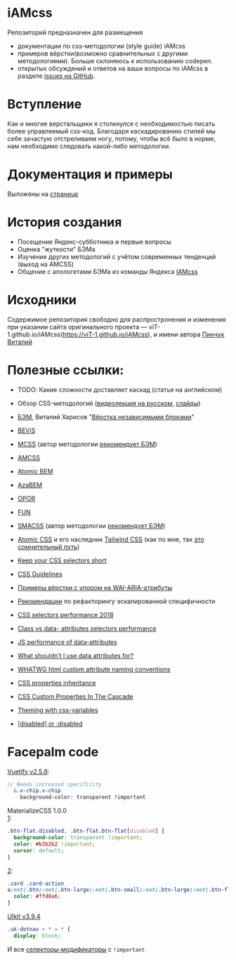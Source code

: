 # iAMcss
Репозиторий предназначен для размещения
- документации по css-методологии (style guide) iAMcss
- примеров вёрстки(возможно сравнительных с другими методологиями). Больше склоняюсь к использованию codepen.
- открытых обсуждений и ответов на ваши вопросы по iAMcss в разделе [issues на GitHub](https://github.com/viT-1/iAMCSS/issues).

# Вступление
Как и многие верстальщики я столкнулся с необходимостью писать более управляемый css-код.
Благодаря каскадированию стилей мы себе зачастую отстреливаем ногу, потому, чтобы всё было в норме, нам необходимо следовать какой-либо методологии.

# Документация и примеры
Выложены на [странице](https://github.com/viT-1/iAMcss/blob/master/styleguide.md)

# История создания
- Посещение Яндекс-субботника и первые вопросы
- Оценка "жуткости" БЭМа
- Изучение других методологий с учётом современных тенденций (выход на AMCSS)
- Общение с апологетами БЭМа из команды Яндекса [IAMcss](https://github.com/bem/bem-method/issues/455)

# Исходники
Cодержимое репозитория свободно для распростронения и изменения при указании сайта оригинального проекта — viT-1.github.io/iAMcss(https://viT-1.github.io/iAMcss),
и имени автора [Пинчук Виталий](http://viT-1.blogspot.com)

# Полезные ссылки:
- TODO: Какие сложности доставляет каскад (статья на английском)
- Обзор CSS-методологий ([видеолекция на русском](https://www.youtube.com/watch?v=P4ag4JSNWTM), [слайды](http://www.slideshare.net/ElizavetaSelivanova/ss-49224792))
- [БЭМ](http://ru.bem.info/), Виталий Харисов "[Вёрстка независимыми блоками](http://vitaly.harisov.name/article/independent-blocks.html)"
- [BEViS](https://github.com/bevis-ui/docs/blob/master/faq/bem-vs-bevis.md)
- [MCSS](https://github.com/operatino/MCSS#readme) (автор методологии [рекомендует БЭМ](https://habrahabr.ru/post/256109/#comment_8442829))
- [AMCSS](https://amcss.github.io/)
- [Atomic BEM](https://css-tricks.com/abem-useful-adaptation-bem/)
- [AzaBEM](http://azagroup.ru/azabem-css-method/)
- [OPOR](http://nano.sapegin.ru/all/opor-methodology)
- [FUN](https://benfrain.com/enduring-css-writing-style-sheets-rapidly-changing-long-lived-projects/)
- [SMACSS](https://smacss.com/) (автор методологии [рекомендует БЭМ](https://twitter.com/snookca/status/606908589295464449))
- [Atomic CSS](https://acss.io/) и его наследник [Tailwind CSS](https://tailwindcss.com/) (как по мне, так [это сомнительный путь](http://vit-1.blogspot.com/2021/11/tailwind-css-bem.html))

- [Keep your CSS selectors short](https://csswizardry.com/2012/05/keep-your-css-selectors-short/)
- [CSS Guidelines](https://github.com/chris-pearce/css-guidelines)
- [Примеры вёрстки с упором на WAI-ARIA-атрибуты](http://oaa-accessibility.org/)
- [Рекомендации](https://github.com/mediaelement/mediaelement/issues/1849#issuecomment-249254251) по рефакторингу эскалированной специфичности
- [CSS selectors performance 2018](https://www.sitepoint.com/optimizing-css-id-selectors-and-other-myths/)
- [Class vs data- attributes selectors performance](https://gomakethings.com/how-performant-are-data-attributes-as-selectors/)
- [JS performance of data-attributes](https://jsperf.com/data-dataset)
- [What shouldn’t I use data attributes for?](http://html5doctor.com/html5-custom-data-attributes/)
- [WHATWG html custom attribute naming conventions](https://github.com/whatwg/html/issues/2271)
- [CSS properties inheritance](https://meyerweb.com/eric/articles/webrev/199903.html)
- [CSS Custom Properties In The Cascade](https://www.smashingmagazine.com/2019/07/css-custom-properties-cascade/)
- [Theming with css-variables](https://www.sitepoint.com/css-theming-custom-properties-javascript/)
- [[disabled] or :disabled](https://stackoverflow.com/questions/20141450/should-i-use-css-disabled-pseudo-class-or-disabled-attribute-selector-or-is-i)

# Facepalm code
[Vuetify v2.5.8](https://github.com/vuetifyjs/vuetify/blob/0f980ad51e22ba82e46f750eadcb7a586c802553/packages/vuetify/src/components/VChip/VChip.sass#L188):
```scss
// Needs increased specificity
  &.v-chip.v-chip
    background-color: transparent !important
```

MaterializeCSS 1.0.0<br />
[1](https://github.com/Dogfalo/materialize/blob/80e8ed370487aaf1e2185b028f7deda40da94eb9/dist/css/materialize.css#L5514):
```css
.btn-flat.disabled, .btn-flat.btn-flat[disabled] {
  background-color: transparent !important;
  color: #b3b2b2 !important;
  cursor: default;
}
```

[2](https://github.com/Dogfalo/materialize/blob/80e8ed370487aaf1e2185b028f7deda40da94eb9/dist/css/materialize.css#L4924):
```css
.card .card-action
a:not(.btn):not(.btn-large):not(.btn-small):not(.btn-large):not(.btn-floating):hover {
  color: #ffd8a6;
}
```

[UIkit v3.9.4](https://github.com/uikit/uikit/blob/41d14ad79e0d11392975f840e651e35e42ff24f9/dist/css/uikit.css#L5956)
```css
.uk-dotnav > * > * {
  display: block;
```
И все [селекторы-модификаторы](https://github.com/uikit/uikit/blob/41d14ad79e0d11392975f840e651e35e42ff24f9/dist/css/uikit.css#L7229) с `!important`
